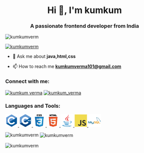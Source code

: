 <h1 align="center">Hi 👋, I'm kumkum</h1>
<h3 align="center">A passionate frontend developer from India</h3>

<p align="left"> <img src="https://komarev.com/ghpvc/?username=kumkumverm&label=Profile%20views&color=0e75b6&style=flat" alt="kumkumverm" /> </p>

<p align="left"> <a href="https://github.com/ryo-ma/github-profile-trophy"><img src="https://github-profile-trophy.vercel.app/?username=kumkumverm" alt="kumkumverm" /></a> </p>

- 💬 Ask me about **java,html,css**

- 📫 How to reach me **kumkumverma101@gmail.com**

<h3 align="left">Connect with me:</h3>
<p align="left">
<a href="https://linkedin.com/in/kumkum verma" target="blank"><img align="center" src="https://raw.githubusercontent.com/rahuldkjain/github-profile-readme-generator/master/src/images/icons/Social/linked-in-alt.svg" alt="kumkum verma" height="30" width="40" /></a>
<a href="https://www.leetcode.com/kumkum_verma" target="blank"><img align="center" src="https://raw.githubusercontent.com/rahuldkjain/github-profile-readme-generator/master/src/images/icons/Social/leet-code.svg" alt="kumkum_verma" height="30" width="40" /></a>
</p>

<h3 align="left">Languages and Tools:</h3>
<p align="left"> <a href="https://www.cprogramming.com/" target="_blank" rel="noreferrer"> <img src="https://raw.githubusercontent.com/devicons/devicon/master/icons/c/c-original.svg" alt="c" width="40" height="40"/> </a> <a href="https://www.w3schools.com/cpp/" target="_blank" rel="noreferrer"> <img src="https://raw.githubusercontent.com/devicons/devicon/master/icons/cplusplus/cplusplus-original.svg" alt="cplusplus" width="40" height="40"/> </a> <a href="https://www.w3schools.com/css/" target="_blank" rel="noreferrer"> <img src="https://raw.githubusercontent.com/devicons/devicon/master/icons/css3/css3-original-wordmark.svg" alt="css3" width="40" height="40"/> </a> <a href="https://www.w3.org/html/" target="_blank" rel="noreferrer"> <img src="https://raw.githubusercontent.com/devicons/devicon/master/icons/html5/html5-original-wordmark.svg" alt="html5" width="40" height="40"/> </a> <a href="https://www.java.com" target="_blank" rel="noreferrer"> <img src="https://raw.githubusercontent.com/devicons/devicon/master/icons/java/java-original.svg" alt="java" width="40" height="40"/> </a> <a href="https://developer.mozilla.org/en-US/docs/Web/JavaScript" target="_blank" rel="noreferrer"> <img src="https://raw.githubusercontent.com/devicons/devicon/master/icons/javascript/javascript-original.svg" alt="javascript" width="40" height="40"/> </a> <a href="https://www.mysql.com/" target="_blank" rel="noreferrer"> <img src="https://raw.githubusercontent.com/devicons/devicon/master/icons/mysql/mysql-original-wordmark.svg" alt="mysql" width="40" height="40"/> </a> </p>

<p><img align="left" src="https://github-readme-stats.vercel.app/api/top-langs?username=kumkumverm&show_icons=true&locale=en&layout=compact" alt="kumkumverm" /></p>

<p>&nbsp;<img align="center" src="https://github-readme-stats.vercel.app/api?username=kumkumverm&show_icons=true&locale=en" alt="kumkumverm" /></p>

<p><img align="center" src="https://github-readme-streak-stats.herokuapp.com/?user=kumkumverm&" alt="kumkumverm" /></p>
